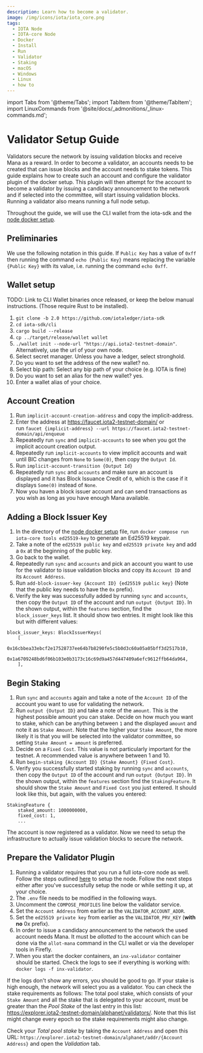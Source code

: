 ```yaml
---
description: Learn how to become a validator.
image: /img/icons/iota/iota_core.png
tags:
  - IOTA Node
  - IOTA-core Node
  - Docker
  - Install
  - Run
  - Validator
  - Staking
  - macOS
  - Windows
  - Linux
  - how to
---
```


import Tabs from '@theme/Tabs';
import TabItem from '@theme/TabItem';
import LinuxCommands from '@site/docs/_admonitions/_linux-commands.md';

# Validator Setup Guide

Validators secure the network by issuing validation blocks and receive Mana as a reward. In order to become a validator, an accounts needs to be created that can issue blocks and the account needs to stake tokens. This guide explains how to create such an account and configure the validator plugin of the docker setup. This plugin will then attempt for the account to become a validator by issuing a candidacy announcement to the network and if selected into the committee, will start issuing validation blocks. Running a validator also means running a full node setup.

Throughout the guide, we will use the CLI wallet from the iota-sdk and the [node docker setup](./using_docker.md).

## Preliminaries

We use the following notation in this guide. If `Public Key` has a value of `0xff` then running the command `echo {Public Key}` means replacing the variable `{Public Key}` with its value, i.e. running the command `echo 0xff`.

## Wallet setup

TODO: Link to CLI Wallet binaries once released, or keep the below manual instructions. (Those require Rust to be installed).

1. `git clone -b 2.0 https://github.com/iotaledger/iota-sdk`
2. `cd iota-sdk/cli`
3. `cargo build --release`
4. `cp ../target/release/wallet wallet`
5. `./wallet init --node-url "https://api.iota2-testnet-domain"`. Alternatively, use the url of your own node.
6. Select secret manager. Unless you have a ledger, select stronghold.
7. Do you want to set the address of the new wallet? no.
8. Select bip path: Select any bip path of your choice (e.g. IOTA is fine)
9. Do you want to set an alias for the new wallet? yes.
10. Enter a wallet alias of your choice.

## Account Creation

1. Run `implicit-account-creation-address` and copy the implicit-address.
2. Enter the address at https://faucet.iota2-testnet-domain/ or run `faucet {implicit-address} --url https://faucet.iota2-testnet-domain/api/enqueue`
3. Repeatedly run `sync` and `implicit-accounts` to see when you got the implicit account creation output.
4. Repeatedly run `implicit-accounts` to view implicit accounts and wait until BIC changes from `None` to `Some(0)`, then copy the `Output Id`.
5. Run `implicit-account-transition {Output Id}`
6. Repeatedly run `sync` and `accounts` and make sure an account is displayed and it has Block Issuance Credit of `0`, which is the case if it displays `Some(0)` instead of `None`.
7. Now you haven a block issuer account and can send transactions as you wish as long as you have enough Mana available.

## Adding a Block Issuer Key

1. In the directory of the [node docker setup](./using_docker.md) file, run `docker compose run iota-core tools ed25519-key` to generate an Ed25519 keypair.
2. Take a note of the `ed25519 public key` and `ed25519 private key` and add a `0x` at the beginning of the public key.
3. Go back to the wallet.
4. Repeatedly run `sync` and `accounts` and pick an account you want to use for the validator to issue validation blocks and copy its `Account ID` and its `Account Address`.
5. Run `add-block-issuer-key {Account ID} {ed25519 public key}` (Note that the public key needs to have the `0x` prefix).
6. Verify the key was successfully added by running `sync` and `accounts`, then copy the `Output ID` of the account and run `output {Output ID}`. In the shown output, within the `features` section, find the `block_issuer_keys` list. It should show two entries. It might look like this but with different values:

```
block_issuer_keys: BlockIssuerKeys(
    [
        0x16cbbea33ebcf2e17528737ee64b7b8290fe5c5b0d3c60a05a05bff3d2517b10,
        0x1a6709248bd6f06b103e0b3173c16c69d9a457d447409a6efc9612ffb64da964,
    ],
```

## Begin Staking

1. Run `sync` and `accounts` again and take a note of the `Account ID` of the account you want to use for validating the network.
2. Run `output {Output ID}` and take a note of the `amount`. This is the highest possible amount you can stake. Decide on how much you want to stake, which can be anything between `1` and the displayed `amount` and note it as `Stake Amount`. Note that the higher your `Stake Amount`, the more likely it is that you will be selected into the validator committee, so setting `Stake Amount = amount` is preferred.
3. Decide on a `Fixed Cost`. This value is not particularly important for the testnet. A recommended value is anywhere between 1 and 10.
4. Run `begin-staking {Account ID} {Stake Amount} {Fixed Cost}`.
5. Verify you successfully started staking by running `sync` and `accounts`, then copy the `Output ID` of the account and run `output {Output ID}`. In the shown output, within the `features` section find the `StakingFeature`. It should show the `Stake Amount` and `Fixed Cost` you just entered. It should look like this, but again, with the values you entered:

```
StakingFeature {
    staked_amount: 1000000000,
    fixed_cost: 1,
    ...
```

The account is now registered as a validator. Now we need to setup the infrastructure to actually issue validation blocks to secure the network.

## Prepare the Validator Plugin

1. Running a validator requires that you run a full iota-core node as well. Follow the steps outlined [here](./using_docker.md) to setup the node. Follow the next steps either after you've successfully setup the node or while setting it up, at your choice.
2. The `.env` file needs to be modified in the following ways.
3. Uncomment the `COMPOSE_PROFILES` line below the validator service.
4. Set the `Account Address` from earlier as the `VALIDATOR_ACCOUNT_ADDR`.
5. Set the `ed25519 private key` from earlier as the `VALIDATOR_PRV_KEY` (**with no** 0x prefix).
6. In order to issue a candidacy announcement to the network the used account needs Mana. It must be _allotted_ to the account which can be done via the `allot-mana` command in the CLI wallet or via the developer tools in Firefly.
6. When you start the docker containers, an `inx-validator` container should be started. Check the logs to see if everything is working with: `docker logs -f inx-validator`.

If the logs don't show any errors, you should be good to go. If your stake is high enough, the network will select you as a validator. You can check the stake requirements as follows: The total pool stake, which consists of your `Stake Amount` and all the stake that is delegated to your account, must be greater than the _Pool Stake_ of the last entry in this list: https://explorer.iota2-testnet-domain/alphanet/validators/. Note that this list might change every epoch so the stake requirements might also change.

Check your _Total pool stake_ by taking the `Account Address` and open this URL: `https://explorer.iota2-testnet-domain/alphanet/addr/{Account Address}` and open the _Validation_ tab.
